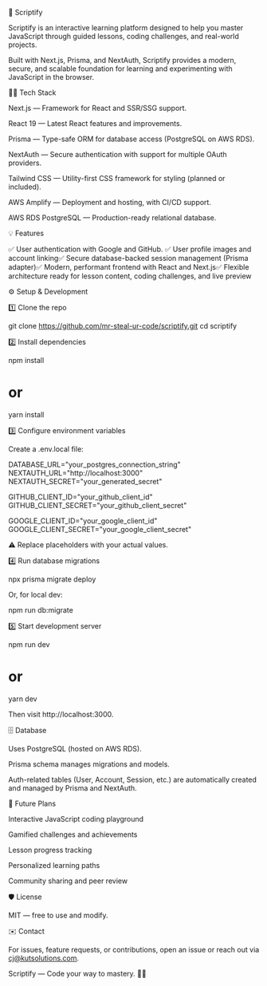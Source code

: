 🚀 Scriptify

Scriptify is an interactive learning platform designed to help you master JavaScript through guided lessons, coding challenges, and real-world projects.

Built with Next.js, Prisma, and NextAuth, Scriptify provides a modern, secure, and scalable foundation for learning and experimenting with JavaScript in the browser.

🧑‍💻 Tech Stack

Next.js — Framework for React and SSR/SSG support.

React 19 — Latest React features and improvements.

Prisma — Type-safe ORM for database access (PostgreSQL on AWS RDS).

NextAuth — Secure authentication with support for multiple OAuth providers.

Tailwind CSS — Utility-first CSS framework for styling (planned or included).

AWS Amplify — Deployment and hosting, with CI/CD support.

AWS RDS PostgreSQL — Production-ready relational database.

💡 Features

✅ User authentication with Google and GitHub. ✅ User profile images and account linking✅ Secure database-backed session management (Prisma adapter)✅ Modern, performant frontend with React and Next.js✅ Flexible architecture ready for lesson content, coding challenges, and live preview

⚙️ Setup & Development

1️⃣ Clone the repo

git clone https://github.com/mr-steal-ur-code/scriptify.git
cd scriptify

2️⃣ Install dependencies

npm install

# or

yarn install

3️⃣ Configure environment variables

Create a .env.local file:

DATABASE_URL="your_postgres_connection_string"
NEXTAUTH_URL="http://localhost:3000"
NEXTAUTH_SECRET="your_generated_secret"

GITHUB_CLIENT_ID="your_github_client_id"
GITHUB_CLIENT_SECRET="your_github_client_secret"

GOOGLE_CLIENT_ID="your_google_client_id"
GOOGLE_CLIENT_SECRET="your_google_client_secret"

⚠️ Replace placeholders with your actual values.

4️⃣ Run database migrations

npx prisma migrate deploy

Or, for local dev:

npm run db:migrate

5️⃣ Start development server

npm run dev

# or

yarn dev

Then visit http://localhost:3000.

🗄️ Database

Uses PostgreSQL (hosted on AWS RDS).

Prisma schema manages migrations and models.

Auth-related tables (User, Account, Session, etc.) are automatically created and managed by Prisma and NextAuth.

🌟 Future Plans

Interactive JavaScript coding playground

Gamified challenges and achievements

Lesson progress tracking

Personalized learning paths

Community sharing and peer review

🛡️ License

MIT — free to use and modify.

✉️ Contact

For issues, feature requests, or contributions, open an issue or reach out via cj@kutsolutions.com.

Scriptify — Code your way to mastery. 🚀✨
